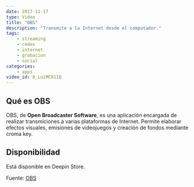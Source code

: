 ```yaml
---
date: 2017-11-17
type: Video
title: "OBS"
description: "Transmite a la Internet desde el computador."
tags:
    - streaming
    - redes
    - internet
    - grabacion
    - social
categories:
    - apps
video_id: 8_LuiMC61IQ
---
```


## Qué es OBS
OBS, de **Open Broadcaster Software**, es una aplicación encargada de realizar transmiciones a varias plataformas de Internet. Permite elaborar efectos visuales, emisiones de videojuegos y creación de fondos mediante croma key.

## Disponibilidad

Está disponible en Deepin Store.

Fuente: [OBS](https://obsproject.com/)
